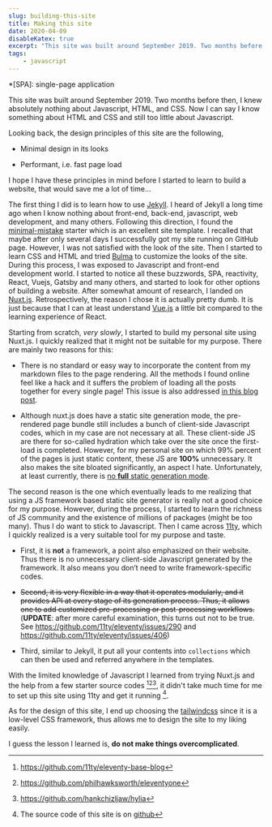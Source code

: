 ```yaml
---
slug: building-this-site
title: Making this site
date: 2020-04-09
disableKatex: true
excerpt: "This site was built around September 2019. Two months before then, I knew absolutely nothing about Javascript, HTML, and CSS. Now I can say I know something about HTML and CSS and still too little about Javascript."
tags:
    - javascript
---
```


*[SPA]: single-page application

This site was built around September 2019. Two months before then, I knew absolutely nothing about Javascript, HTML, and CSS. Now I can say I know something about HTML and CSS and still too little about Javascript.

Looking back, the design principles of this site are the following,

* Minimal design in its looks

* Performant, i.e. fast page load

I hope I have these principles in mind before I started to learn to build a website, that would save me a lot of time...

The first thing I did is to learn how to use [Jekyll](https://jekyllrb.com/). I heard of Jekyll a long time ago when I know nothing about front-end, back-end, javascript, web development, and many others. Following this direction, I found the [minimal-mistake](https://mmistakes.github.io/minimal-mistakes/) starter which is an excellent site template. I recalled that maybe after only several days I successfully got my site running on GitHub page. However, I was not satisfied with the look of the site. Then I started to learn CSS and HTML and tried [Bulma](https://bulma.io/) to customize the looks of the site. During this process, I was exposed to Javascript and front-end development world. I started to notice all these buzzwords, SPA, reactivity, React, Vuejs, Gatsby and many others, and started to look for other options of building a website. After somewhat amount of research, I landed on [Nuxt.js](https://nuxtjs.org/). Retrospectively, the reason I chose it is actually pretty dumb. It is just because that I can at least understand [Vue.js](https://vuejs.org/) a little bit compared to the learning experience of React.

Starting from scratch, *very slowly*, I started to build my personal site using Nuxt.js. I quickly realized that it might not be suitable for my purpose. There are mainly two reasons for this:

* There is no standard or easy way to incorporate the content from my markdown files to the page rendering. All the methods I found online feel like a hack and it suffers the problem of loading all the posts together for every single page! This issue is also addressed [in this blog post](https://suxin.space/notes/nuxt-bloated-markdown-blogs/).

* Although nuxt.js does have a static site generation mode, the pre-rendered page bundle still includes a bunch of client-side Javascript codes, which in my case are not necessary at all. These client-side JS are there for so-called hydration which take over the site once the first-load is completed. However, for my personal site on which 99% percent of the pages is just static content, these JS are **100%** unnecessary. It also makes the site bloated significantly, an aspect I hate. Unfortunately, at least currently, there is [no **full** static generation mode](https://github.com/nuxt/rfcs/issues/22#issuecomment-563274603).

The second reason is the one which eventually leads to me realizing that using a JS framework based static site generator is really not a good choice for my purpose. However, during the process, I started to learn the richness of JS community and the existence of millions of packages (might be too many). Thus I do want to stick to Javascript. Then I came across [11ty](https://www.11ty.dev/), which I quickly realized is a very suitable tool for my purpose and taste.

* First, it is **not** a framework, a point also emphasized on their website. Thus there is no unnecessary client-side Javascript generated by the framework. It also means you don’t need to write framework-specific codes.

* ~~Second, it is very flexible in a way that it operates modularly, and it provides API at every stage of its generation process. Thus, it allows one to add customized pre-processing or post-processing workflows.~~ (**UPDATE**: after more careful examination, this turns out not to be true. See https://github.com/11ty/eleventy/issues/290 and https://github.com/11ty/eleventy/issues/406)

* Third, similar to Jekyll, it put all your contents into `collections` which can then be used and referred anywhere in the templates.

With the limited knowledge of Javascript I learned from trying Nuxt.js and the help from a few starter source codes [^1][^2][^3], it didn't take much time for me to set up this site using 11ty and get it running [^4].

As for the design of this site, I end up choosing the [tailwindcss](https://tailwindcss.com/) since it is a low-level CSS framework, thus allows me to design the site to my liking easily.

I guess the lesson I learned is, **do not make things overcomplicated**.

[^1]: https://github.com/11ty/eleventy-base-blog
[^2]: https://github.com/philhawksworth/eleventyone
[^3]: https://github.com/hankchizljaw/hylia
[^4]: The source code of this site is on [github](https://github.com/anyuzx/Prongs)
